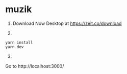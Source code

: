 # muzik

1) Download Now Desktop at https://zeit.co/download

2)
```
yarn install
yarn dev
```

3)
Go to http://localhost:3000/
